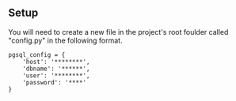 ## Setup
   You will need to create a new file in the project's root foulder called "config.py" in the following format.
    
    pgsql_config = {
        'host': '********',
        'dbname': '******',
        'user': '********',
        'password': '****'
    }
    
